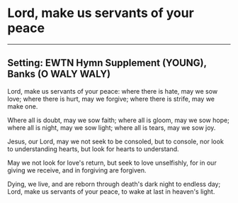 # Lord, make us servants of your peace

***

## Setting: EWTN Hymn Supplement (YOUNG), Banks (O WALY WALY)

Lord, make us servants of your peace:
where there is hate, may we sow love;
where there is hurt, may we forgive;
where there is strife, may we make one.

Where all is doubt, may we sow faith;
where all is gloom, may we sow hope;
where all is night, may we sow light;
where all is tears, may we sow joy.

Jesus, our Lord, may we not seek
to be consoled, but to console,
nor look to understanding hearts,
but look for hearts to understand.

May we not look for love's return,
but seek to love unselfishly,
for in our giving we receive,
and in forgiving are forgiven.

Dying, we live, and are reborn
through death's dark night to endless day;
Lord, make us servants of your peace,
to wake at last in heaven's light.

